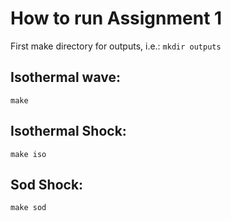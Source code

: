 
# How to run Assignment 1
First make directory for outputs, i.e.:
`mkdir outputs`
## Isothermal wave:
`make`

## Isothermal Shock:
`make iso`

## Sod Shock:
`make sod`
